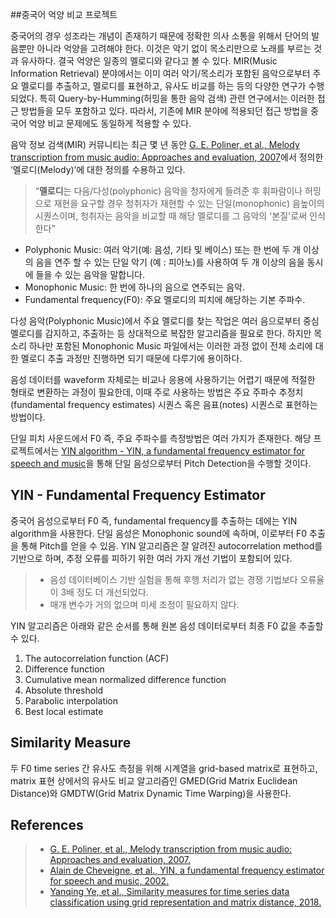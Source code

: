 ##중국어 억양 비교 프로젝트

중국어의 경우 성조라는 개념이 존재하기 때문에 정확한 의사 소통을 위해서 단어의 발음뿐만 아니라 억양을 고려해야 한다. 
이것은 악기 없이 목소리만으로 노래를 부르는 것과 유사하다. 결국 억양은 일종의 멜로디와 같다고 볼 수 있다. 
MIR(Music Information Retrieval) 분야에서는 이미 여러 악기/목소리가 포함된 음악으로부터 주요 멜로디를 추출하고, 멜로디를 표현하고, 유사도 비교를 하는 등의 다양한 연구가 수행되었다. 
특히 Query-by-Humming(허밍을 통한 음악 검색) 관련 연구에서는 이러한 접근 방법들을 모두 포함하고 있다. 
따라서, 기존에 MIR 분야에 적용되던 접근 방법을 중국어 억양 비교 문제에도 동일하게 적용할 수 있다.

음악 정보 검색(MIR) 커뮤니티는 최근 몇 년 동안 [G. E. Poliner, et al., Melody transcription from music audio: Approaches and evaluation, 2007](http://www.ee.columbia.edu/~graham/papers/PolinerEFGSO07.pdf)에서 정의한 ‘멜로디(Melody)’에 대한 정의를 수용하고 있다.

> “**멜로디**는 다음/다성(polyphonic) 음악을 청자에게 들려준 후 휘파람이나 허밍으로 재현을 요구할 경우 청취자가 재현할 수 있는 단일(monophonic) 음높이의 시퀀스이며, 청취자는 음악을 비교할 때 해당 멜로디를 그 음악의 '본질'로써 인식한다”

* Polyphonic Music: 여러 악기(예: 음성, 기타 및 베이스) 또는 한 번에 두 개 이상의 음을 연주 할 수 있는 단일 악기 (예 : 피아노)를 사용하여 두 개 이상의 음을 동시에 들을 수 있는 음악을 말합니다.
* Monophonic Music: 한 번에 하나의 음으로 연주되는 음악.
* Fundamental frequency(F0): 주요 멜로디의 피치에 해당하는 기본 주파수.

다성 음악(Polyphonic Music)에서 주요 멜로디를 찾는 작업은 여러 음으로부터 중심 멜로디를 감지하고, 추출하는 등 상대적으로 복잡한 알고리즘을 필요로 한다. 
하지만 목소리 하나만 포함된 Monophonic Music 파일에서는 이러한 과정 없이 전체 소리에 대한 멜로디 추출 과정만 진행하면 되기 때문에 다루기에 용이하다.

음성 데이터를 waveform 자체로는 비교나 응용에 사용하기는 어렵기 때문에 적절한 형태로 변환하는 과정이 필요한데, 이때 주로 사용하는 방법은 주요 주파수 추정치(fundamental frequency estimates) 시퀀스 혹은 음표(notes) 시퀀스로 표현하는 방법이다.

단일 피치 사운드에서 F0 즉, 주요 주파수를 측정방법은 여러 가지가 존재한다. 
해당 프로젝트에서는 [YIN algorithm - YIN, a fundamental frequency estimator for speech and music](http://recherche.ircam.fr/equipes/pcm/cheveign/ps/2002_JASA_YIN_proof.pdf)을 통해 단일 음성으로부터 Pitch Detection을 수행할 것이다.

## YIN - Fundamental Frequency Estimator
중국어 음성으로부터 F0 즉, fundamental frequency를 추출하는 데에는 YIN algorithm을 사용한다. 
단일 음성은 Monophonic sound에 속하며, 이로부터 F0 추출을 통해 Pitch를 얻을 수 있음.
YIN 알고리즘은 잘 알려진 autocorrelation method를 기반으로 하며, 추정 오류를 피하기 위한 여러 가지 개선 기법이 포함되어 있다. 

> * 음성 데이터베이스 기반 실험을 통해 후행 처리가 없는 경쟁 기법보다 오류율이 3배 정도 더 개선되었다.
> * 매개 변수가 거의 없으며 미세 조정이 필요하지 않다. 

YIN 알고리즘은 아래와 같은 순서를 통해 원본 음성 데이터로부터 최종 F0 값을 추출할 수 있다.

1.	The autocorrelation function (ACF)
2.	Difference function
3.	Cumulative mean normalized difference function
4.	Absolute threshold
5.	Parabolic interpolation
6.	Best local estimate


## Similarity Measure
두 F0 time series 간 유사도 측정을 위해 시계열을 grid-based matrix로 표현하고, matrix 표현 상에서의 유사도 비교 알고리즘인 GMED(Grid Matrix Euclidean Distance)와 GMDTW(Grid Matrix Dynamic Time Warping)을 사용한다. 

## References
> * [G. E. Poliner, et al., Melody transcription from music audio: Approaches and evaluation, 2007.](http://www.ee.columbia.edu/~graham/papers/PolinerEFGSO07.pdf)
> * [Alain de Cheveigne, et al., YIN, a fundamental frequency estimator for speech and music, 2002.](http://recherche.ircam.fr/equipes/pcm/cheveign/ps/2002_JASA_YIN_proof.pdf)
> * [Yanqing Ye, et al., Similarity measures for time series data classification using grid representation and matrix distance, 2018.](https://link.springer.com/article/10.1007/s10115-018-1264-0)
